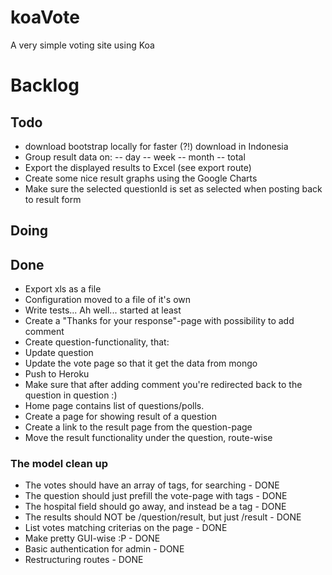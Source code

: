 koaVote
=======

A very simple voting site using Koa

# Backlog

## Todo
- download bootstrap locally for faster (?!) download in Indonesia
- Group result data on:
-- day
-- week
-- month
-- total
- Export the displayed results to Excel (see export route)
- Create some nice result graphs using the Google Charts
- Make sure the selected questionId is set as selected when posting back to result form


## Doing

## Done
- Export xls as a file
- Configuration moved to a file of it's own
- Write tests... Ah well... started at least
- Create a "Thanks for your response"-page with possibility to add comment
- Create question-functionality, that:
- Update question
- Update the vote page so that it get the data from mongo
- Push to Heroku
- Make sure that after adding comment you're redirected back to the question in question :)
- Home page contains list of questions/polls.
- Create a page for showing result of a question
- Create a link to the result page from the question-page
- Move the result functionality under the question, route-wise
### The model clean up
- The votes should have an array of tags, for searching - DONE
- The question should just prefill the vote-page with tags - DONE
- The hospital field should go away, and instead be a tag - DONE
- The results should NOT be /question/result, but just /result - DONE
- List votes matching criterias on the page - DONE
- Make pretty GUI-wise :P - DONE
- Basic authentication for admin - DONE
- Restructuring routes - DONE